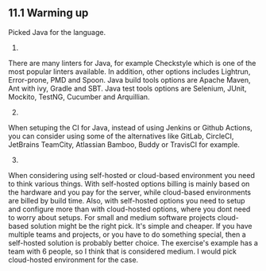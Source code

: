 ## 11.1 Warming up

Picked Java for the language.

1.
There are many linters for Java, for example Checkstyle which is one of the most popular linters available. In addition, other options includes Lightrun, Error-prone, PMD and Spoon.
Java build tools options are Apache Maven, Ant with ivy, Gradle and SBT. Java test tools options are Selenium, JUnit, Mockito, TestNG, Cucumber and Arquillian.

2.
When setuping the CI for Java, instead of using Jenkins or Github Actions, you can consider using some of the alternatives like GitLab, CircleCI, JetBrains TeamCity, Atlassian Bamboo, Buddy or TravisCI for example.

3.
When considering using self-hosted or cloud-based environment you need to think various things. With self-hosted options billing is mainly based on the hardware and you pay for the server, while cloud-based environments are billed by build time. Also, with self-hosted options you need to setup and configure more than with cloud-hosted options, where you dont need to worry about setups. For small and medium software projects cloud-based solution might be the right pick. It's simple and cheaper. If you have multiple teams and projects, or you have to do something special, then a self-hosted solution is probably better choice. The exercise's example has a team with 6 people, so I think that is considered medium. I would pick cloud-hosted environment for the case.
